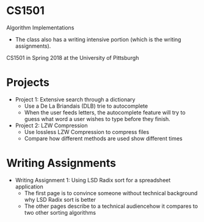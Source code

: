# CS1501
Algorithm Implementations
 * The class also has a writing intensive portion (which is the writing assignments).

CS1501 in Spring 2018 at the University of Pittsburgh

# Projects
* Project 1:  Extensive search through a dictionary
  * Use a De La Briandais (DLB) trie to autocomplete
  *  When the user feeds letters, the autocomplete feature will try to guess what word
  a user wishes to type before they finish.
* Project 2: LZW Compression
  * Use lossless LZW Compression to compress files
  *  Compare how different methods are used show different times

# Writing Assignments
* Writing Assignment 1: Using LSD Radix sort for a spreadsheet application
  * The first page is to convince someone without technical background why LSD Radix sort is better
  * The other pages describe to a technical audiencehow it compares to two other sorting algorithms 

